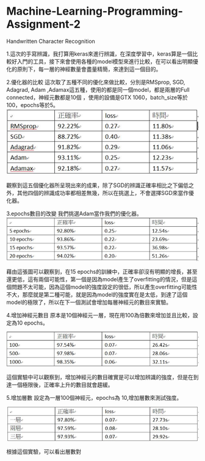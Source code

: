 # Machine-Learning-Programming-Assignment-2
Handwritten Character Recognition 



1.這次的手寫辨識，我打算用keras來進行辨識，在深度學習中，keras算是一個比較好入門的工具，接下來會使用各種的model模型來進行比較，在可以看出明顯優化的原則下，每一層的神經數量會盡量精簡，來達到這一個目的。

2.優化器的比較
  這次取了五種不同的優化來做比較，分別是RMSprop, SGD, Adagrad, Adam ,Adamax這五種，使用的都是同一個model，都是兩層的Full connected，神經元數都是10個
  ，使用的設備是GTX 1060，batch_size等於100，epochs等於5。
  ![image](https://github.com/410421250/Machine-Learning-Programming-Assignment-2/blob/master/optimizer.jpg)
  
  觀察到這五個優化器所呈現出來的成果，除了SGD的辨識正確率相比之下偏低之外，其他四個的辨識成功率都相差無幾，所以在挑選上，不會選擇SGD來當作優化器。

3.epochs數目的改變
  我們挑選Adam當作我們的優化器。
  ![image](https://github.com/410421250/Machine-Learning-Programming-Assignment-2/blob/master/epochs.jpg)
  
  藉由這張圖可以觀察到，在15 epochs的訓練中，正確率卻沒有明顯的增長，甚至還更低，這有兩個可能性，第一個是因為model產生了overfitting的情況，但是這個問題不太可能，因為這個model的強度設定的很低，所以產生overfitting可能性不大，那麼就是第二種可能，就是因為model的強度實在是太低，到達了這個model的極限了，所以在下一個測試會增加每層神經元的數目來實驗。
  
  
4.增加神經元數目
原本是10個神經元一層，現在用100為倍數來增加並且比較，設定為10 epochs。

![image](https://github.com/410421250/Machine-Learning-Programming-Assignment-2/blob/master/neurons.jpg)

這個實驗中可以觀察到，增加神經元的數目確實是可以增加辨識的強度，但是在到達一個極限後，正確率上升的數目就會趨緩。

5.增加層數
  設定為一層100個神經元，epochs為 10,增加層數來測試強度。
  
  ![image](https://github.com/410421250/Machine-Learning-Programming-Assignment-2/blob/master/layers.jpg)
  
  根據這個實驗，可以看出層數對
  


